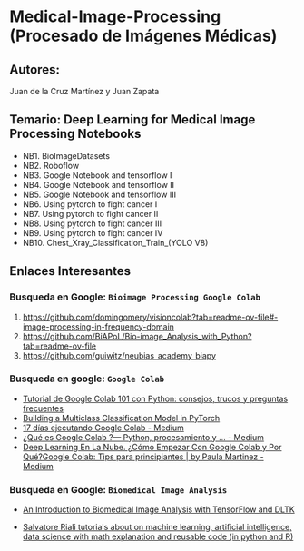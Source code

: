 # Medical-Image-Processing (Procesado de Imágenes Médicas)


## **Autores:** 
Juan de la Cruz Martínez y Juan Zapata

## Temario:  Deep Learning for Medical Image Processing Notebooks
- NB1. BioImageDatasets  
- NB2. Roboflow  
- NB3. Google Notebook and tensorflow I
- NB4. Google Notebook and tensorflow II
- NB5. Google Notebook and tensorflow III
- NB6. Using pytorch to fight cancer I
- NB7. Using pytorch to fight cancer II
- NB8. Using pytorch to fight cancer III
- NB9. Using pytorch to fight cancer IV
- NB10. Chest_Xray_Classification_Train_(YOLO V8)

## Enlaces Interesantes

### Busqueda en Google: `Bioimage Processing Google Colab`

1.  https://github.com/domingomery/visioncolab?tab=readme-ov-file#-image-processing-in-frequency-domain
2.  https://github.com/BiAPoL/Bio-image_Analysis_with_Python?tab=readme-ov-file
3.  https://github.com/guiwitz/neubias_academy_biapy


### Busqueda en google: `Google Colab`

- [Tutorial de Google Colab 101 con Python: consejos, trucos y preguntas frecuentes](https://ichi.pro/es/tutorial-de-google-colab-101-con-python-consejos-trucos-y-preguntas-frecuentes-130333958546612)
- [Building a Multiclass Classification Model in PyTorch](https://machinelearningmastery.com/building-a-multiclass-classification-model-in-pytorch/)
- [17 días ejecutando Google Colab - Medium](https://medium.com/the-agile-crafters-notebook-spanish/17-d%C3%ADas-ejecutando-google-colab-158c44080bf)
- [¿Qué es Google Colab ?— Python, procesamiento y ... - Medium](https://medium.com/@AngelMR42/qu%C3%A9-es-google-colab-python-procesamiento-y-almacenamiento-todo-en-uno-dd72ab6c0d46)
- [Deep Learning En La Nube. ¿Cómo Empezar Con Google Colab y Por Qué?](https://www.datasource.ai/es/data-science-articles/deep-learning-en-la-nube-como-empezar-con-google-colab-y-por-que)[Google Colab: Tips para principiantes | by Paula Martinez - Medium](https://medium.com/marvik/google-colab-tips-para-principiantes-e39d6e7051d4)

### Busqueda en Google: `Biomedical Image Analysis`

- [An Introduction to Biomedical Image Analysis with TensorFlow and DLTK](https://blog.tensorflow.org/2018/07/an-introduction-to-biomedical-image-analysis-tensorflow-dltk.html)

- [Salvatore Riali tutorials about on machine learning, artificial intelligence, data science with math explanation and reusable code (in python and R)](https://github.com/SalvatoreRa/tutorial)
